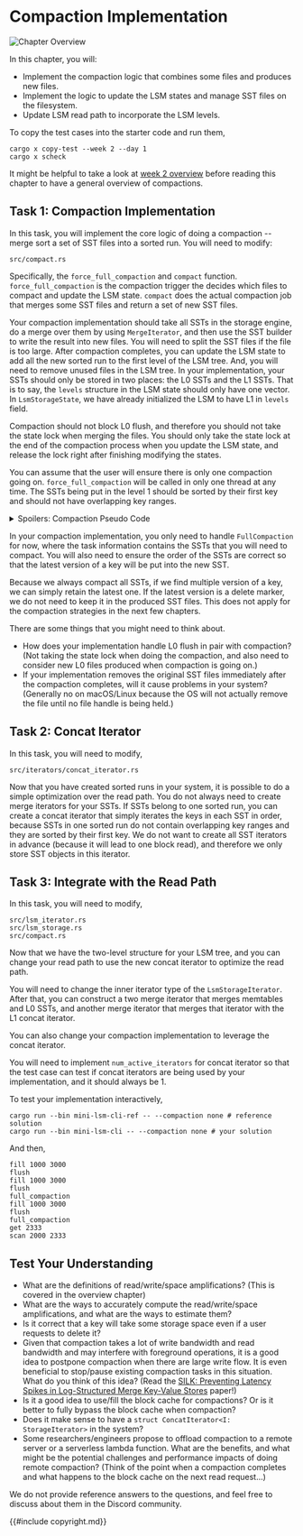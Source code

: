 # Compaction Implementation

![Chapter Overview](./lsm-tutorial/week2-01-full.svg)

In this chapter, you will:

* Implement the compaction logic that combines some files and produces new files.
* Implement the logic to update the LSM states and manage SST files on the filesystem.
* Update LSM read path to incorporate the LSM levels.

To copy the test cases into the starter code and run them,

```
cargo x copy-test --week 2 --day 1
cargo x scheck
```

<div class="warning">

It might be helpful to take a look at [week 2 overview](./week2-overview.md) before reading this chapter to have a general overview of compactions.

</div>

## Task 1: Compaction Implementation

In this task, you will implement the core logic of doing a compaction -- merge sort a set of SST files into a sorted run. You will need to modify:

```
src/compact.rs
```

Specifically, the `force_full_compaction` and `compact` function. `force_full_compaction` is the compaction trigger the decides which files to compact and update the LSM state. `compact` does the actual compaction job that merges some SST files and return a set of new SST files.

Your compaction implementation should take all SSTs in the storage engine, do a merge over them by using `MergeIterator`, and then use the SST builder to write the result into new files. You will need to split the SST files if the file is too large. After compaction completes, you can update the LSM state to add all the new sorted run to the first level of the LSM tree. And, you will need to remove unused files in the LSM tree. In your implementation, your SSTs should only be stored in two places: the L0 SSTs and the L1 SSTs. That is to say, the `levels` structure in the LSM state should only have one vector. In `LsmStorageState`, we have already initialized the LSM to have L1 in `levels` field.

Compaction should not block L0 flush, and therefore you should not take the state lock when merging the files. You should only take the state lock at the end of the compaction process when you update the LSM state, and release the lock right after finishing modifying the states.

You can assume that the user will ensure there is only one compaction going on. `force_full_compaction` will be called in only one thread at any time. The SSTs being put in the level 1 should be sorted by their first key and should not have overlapping key ranges.

<details>

<summary>Spoilers: Compaction Pseudo Code</summary>

```rust,no_run
fn force_full_compaction(&self) {
    let ssts_to_compact = {
        let state = self.state.read();
        state.l0_sstables + state.levels[0]
    };
    let new_ssts = self.compact(FullCompactionTask(ssts_to_compact))?;
    {
        let state_lock = self.state_lock.lock();
        let state = self.state.write();
        state.l0_sstables.remove(/* the ones being compacted */);
        state.levels[0] = new_ssts; // new SSTs added to L1
    };
    std::fs::remove(ssts_to_compact)?;
}
```

</details>

In your compaction implementation, you only need to handle `FullCompaction` for now, where the task information contains the SSTs that you will need to compact. You will also need to ensure the order of the SSTs are correct so that the latest version of a key will be put into the new SST.

Because we always compact all SSTs, if we find multiple version of a key, we can simply retain the latest one. If the latest version is a delete marker, we do not need to keep it in the produced SST files. This does not apply for the compaction strategies in the next few chapters.

There are some things that you might need to think about.

* How does your implementation handle L0 flush in pair with compaction? (Not taking the state lock when doing the compaction, and also need to consider new L0 files produced when compaction is going on.)
* If your implementation removes the original SST files immediately after the compaction completes, will it cause problems in your system? (Generally no on macOS/Linux because the OS will not actually remove the file until no file handle is being held.)

## Task 2: Concat Iterator

In this task, you will need to modify,

```
src/iterators/concat_iterator.rs
```

Now that you have created sorted runs in your system, it is possible to do a simple optimization over the read path. You do not always need to create merge iterators for your SSTs. If SSTs belong to one sorted run, you can create a concat iterator that simply iterates the keys in each SST in order, because SSTs in one sorted run do not contain overlapping key ranges and they are sorted by their first key. We do not want to create all SST iterators in advance (because it will lead to one block read), and therefore we only store SST objects in this iterator.

## Task 3: Integrate with the Read Path

In this task, you will need to modify,

```
src/lsm_iterator.rs
src/lsm_storage.rs
src/compact.rs
```

Now that we have the two-level structure for your LSM tree, and you can change your read path to use the new concat iterator to optimize the read path.

You will need to change the inner iterator type of the `LsmStorageIterator`. After that, you can construct a two merge iterator that merges memtables and L0 SSTs, and another merge iterator that merges that iterator with the L1 concat iterator.

You can also change your compaction implementation to leverage the concat iterator.

You will need to implement `num_active_iterators` for concat iterator so that the test case can test if concat iterators are being used by your implementation, and it should always be 1.

To test your implementation interactively,

```shell
cargo run --bin mini-lsm-cli-ref -- --compaction none # reference solution
cargo run --bin mini-lsm-cli -- --compaction none # your solution
```

And then,

```
fill 1000 3000
flush
fill 1000 3000
flush
full_compaction
fill 1000 3000
flush
full_compaction
get 2333
scan 2000 2333
```

## Test Your Understanding

* What are the definitions of read/write/space amplifications? (This is covered in the overview chapter)
* What are the ways to accurately compute the read/write/space amplifications, and what are the ways to estimate them?
* Is it correct that a key will take some storage space even if a user requests to delete it?
* Given that compaction takes a lot of write bandwidth and read bandwidth and may interfere with foreground operations, it is a good idea to postpone compaction when there are large write flow. It is even beneficial to stop/pause existing compaction tasks in this situation. What do you think of this idea? (Read the [SILK: Preventing Latency Spikes in Log-Structured Merge Key-Value Stores](https://www.usenix.org/conference/atc19/presentation/balmau) paper!)
* Is it a good idea to use/fill the block cache for compactions? Or is it better to fully bypass the block cache when compaction?
* Does it make sense to have a `struct ConcatIterator<I: StorageIterator>` in the system?
* Some researchers/engineers propose to offload compaction to a remote server or a serverless lambda function. What are the benefits, and what might be the potential challenges and performance impacts of doing remote compaction? (Think of the point when a compaction completes and what happens to the block cache on the next read request...)

We do not provide reference answers to the questions, and feel free to discuss about them in the Discord community.

{{#include copyright.md}}
